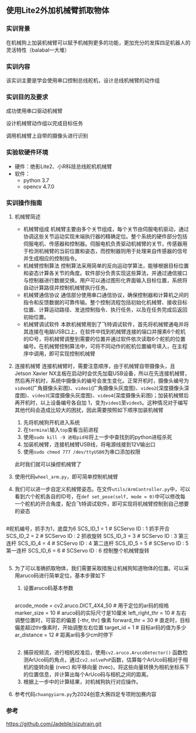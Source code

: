 ## 使用Lite2外加机械臂抓取物体
### 实训背景

在机械狗上加装机械臂可以赋予机械狗更多的功能，更加充分的发挥四足机器人的灵活特性（balabal一大堆）

### 实训内容

该实训主要是学会使用串口控制总线舵机，设计总线机械臂的动作组

### 实训目的及要求

成功使用串口驱动机械臂

设计机械臂动作组以完成目标任务

调用机械臂上自带的摄像头进行识别

### 实验软硬件环境

- 硬件：绝影Lite2、小R科技总线舵机机械臂
- 软件：
	- python 3.7
	- opencv 4.7.0

### 实训操作指南
1. 机械臂简述
	- 机械臂组成
	机械臂主要由多个关节组成，每个关节由伺服电机驱动，通过协调这些关节运动实现末端执行器的精确定位。整个系统的硬件部分包括伺服电机、传感器和控制器。伺服电机负责驱动机械臂的关节，传感器用于检测机械臂的当前位置和姿态，而控制器则用于处理来自传感器的信号并生成相应的控制指令。
	- 机械臂控制算法
	控制算法采用简单的反向运动学算法，能够根据目标位置和姿态计算各关节的角度。软件部分负责实现这些算法，并通过通信接口与控制器进行数据交换。用户可以通过图形化界面输入目标位置，系统将自动计算路径并控制机械臂执行任务。
	- 机械臂通信协议
	通信部分使用串口通信协议，确保控制器和计算机之间的指令和反馈数据的可靠传输。整个控制流程包括初始化机械臂、接收目标位置、计算运动路径、发送控制指令、执行任务，以及在任务完成后返回初始位置。
	- 机械臂调试软件
	本款机械臂用到了飞特调试软件，首先将机械臂通电并将其连接在电脑USB口上，在软件中找到机械臂连接的端口并搜素6个舵机的ID号，将机械臂调整到需要的位置并通过软件依次读取6个舵机的位置编号。在机械臂控制算法中，可将不同动作的舵机位置编号填入，在主程序中调用，即可实现控制机械臂

2. 连接机械臂
	连接机械臂时，需要注意顺序，由于机械臂自带摄像头，且Jetson Xavier NX主板在启动时会优先加载USB设备，所以在先连接机械臂，然后再开机时，系统中摄像头的编号会发生变化。正常开机时，摄像头编号为`video0`(广角摄像头彩图)、`video1`(广角摄像头灰度图)、`video2`(深度摄像头深度图)、`video3`(深度摄像头灰度图)、`video4`(深度摄像头彩图)；加装机械臂后再开机时，以上设备编号各自加 1，变为`video1`至`video5`。这种情况对于编写其他代码会造成比较大的困扰，因此需要按照如下顺序加装机械臂
	1. 先将机械狗开机进入系统
	2. 在`terminal`输入`top`查看当前进程
	3. 使用`sudo kill -9 进程pid号`将上一步中查找到的python进程杀死
	4. 加装机械臂，连接机械臂USB线，将电源线接到12V输出口
	5. 使用`sudo chmod 777 /dev/ttyUSB0`为串口添加权限

	此时我们就可以操控机械臂了
	
3. 使用代码`wheel_arm.py`，即可简单控制机械臂

4. 我们可以进一步自定义机械臂姿态。在文件`utils/ArmController.py`中，可以看到六个舵机各自的ID号，在`def set_pose(self, mode = 0)`中可以修改每一个舵机的开合角度，配合飞特调试软件，即可实现将机械臂控制到自己想要的姿态

>```python
#舵机编号，抓手为1，底盘为6
SCS_ID_1 = 1  # SCServo ID : 1  抓手开合
SCS_ID_2 = 2  # SCServo ID : 2  抓收旋转
SCS_ID_3 = 3  # SCServo ID : 3  第三连杆
SCS_ID_4 = 4  # SCServo ID : 4  第二连杆
SCS_ID_5 = 5  # SCServo ID : 5  第一连杆
SCS_ID_6 = 6  # SCServo ID : 6  控制整个机械臂旋转
>```
>

5. 为了可以准确抓取物体，我们需要采取措施让机械狗知道物体的位置。可以采用aruco码进行简单定位，基本步骤如下
	1. 设置aruco码基本参数
	>```python
	arcode_mode = cv2.aruco.DICT_4X4_50  # 用于定位的ar码的规格
	marker_size = 10  # aruco码的实际尺寸是10厘米
	left_right_thr = 10  # 左右调整位置时，可容忍的偏差 [-thr, thr] 像素
	forward_thr = 30  # 直走时，目标偏差超过thr像素时，开始调整左右位置
	target_id = 1  # 目标ar码的值为多少
	ar_distance = 12 # 距离ar码多少cm时停下
	>```
	>
	2. 捕获视频流，进行相机校准后，使用`cv2.aruco.ArucoDetector()` 函数检测ArUco码的角点，通过`cv2.solvePnP`函数，估算每个ArUco码相对于相机的旋转向量 (rvec) 和平移向量 (tvec)，将这些向量转换为相机坐标系下的位置信息，并计算出每个ArUco码与相机之间的距离。
	3. 根据上一步中的计算结果，对机械狗执行对应操作。

6. 参考代码`chuangyiarm.py`为2024创意大赛四足专项附加赛内容
### 参考
https://github.com/Jadeble/sizutrain.git